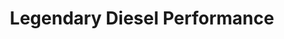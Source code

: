 ---
title: "Legendary Diesel Performance"
url: /three-rivers/legendary-diesel-performance/
shop: car repair
---